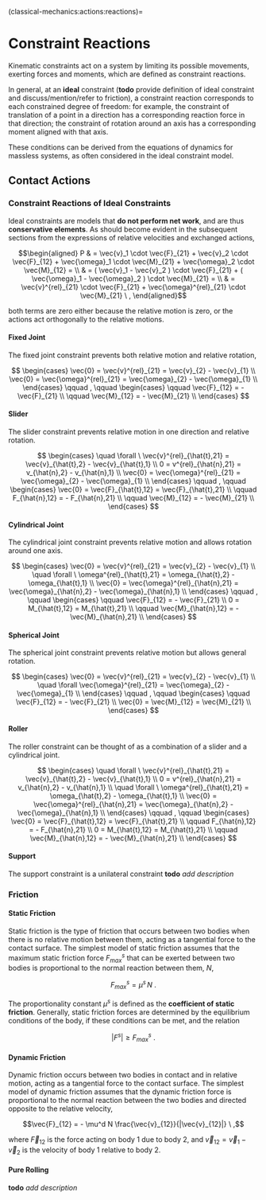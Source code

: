(classical-mechanics:actions:reactions)=
# Constraint Reactions

Kinematic constraints act on a system by limiting its possible movements, exerting forces and moments, which are defined as constraint reactions.

In general, at an **ideal** constraint (**todo** provide definition of ideal constraint and discuss/mention/refer to friction), a constraint reaction corresponds to each constrained degree of freedom: for example, the constraint of translation of a point in a direction has a corresponding reaction force in that direction; the constraint of rotation around an axis has a corresponding moment aligned with that axis.

These conditions can be derived from the equations of dynamics for massless systems, as often considered in the ideal constraint model.

## Contact Actions

### Constraint Reactions of Ideal Constraints
Ideal constraints are models that **do not perform net work**, and are thus **conservative elements**. As should become evident in the subsequent sections from the expressions of relative velocities and exchanged actions,

$$\begin{aligned}
P & = \vec{v}_1     \cdot \vec{F}_{21} + \vec{v}_2     \cdot \vec{F}_{12} 
    + \vec{\omega}_1 \cdot \vec{M}_{21} + \vec{\omega}_2 \cdot \vec{M}_{12} = \\ 
  & = ( \vec{v}_1 - \vec{v}_2 ) \cdot \vec{F}_{21}
    + ( \vec{\omega}_1 - \vec{\omega}_2 ) \cdot \vec{M}_{21} = \\ 
  & = \vec{v}^{rel}_{21} \cdot \vec{F}_{21}
    + \vec{\omega}^{rel}_{21} \cdot \vec{M}_{21} \ ,
\end{aligned}$$

both terms are zero either because the relative motion is zero, or the actions act orthogonally to the relative motions.

#### Fixed Joint
The fixed joint constraint prevents both relative motion and relative rotation,

$$
\begin{cases}
  \vec{0} = \vec{v}^{rel}_{21}     = \vec{v}_{2}     - \vec{v}_{1} \\
  \vec{0} = \vec{\omega}^{rel}_{21} = \vec{\omega}_{2} - \vec{\omega}_{1} \\
\end{cases}
\qquad , \qquad
\begin{cases}
  \qquad \vec{F}_{12} = - \vec{F}_{21} \\
  \qquad \vec{M}_{12} = - \vec{M}_{21} \\
\end{cases}
$$

#### Slider
The slider constraint prevents relative motion in one direction and relative rotation.

$$
\begin{cases}
  \quad \forall \ \vec{v}^{rel}_{\hat{t},21}     = \vec{v}_{\hat{t},2}     - \vec{v}_{\hat{t},1} \\
          0  = v^{rel}_{\hat{n},21}     = v_{\hat{n},2}     - v_{\hat{n},1} \\
  \vec{0} = \vec{\omega}^{rel}_{21} = \vec{\omega}_{2} - \vec{\omega}_{1} \\
\end{cases}
\qquad , \qquad
\begin{cases}
  \vec{0} = \vec{F}_{\hat{t},12} = \vec{F}_{\hat{t},21} \\
  \qquad F_{\hat{n},12} = - F_{\hat{n},21} \\
  \qquad \vec{M}_{12} = - \vec{M}_{21} \\
\end{cases}
$$

#### Cylindrical Joint
The cylindrical joint constraint prevents relative motion and allows rotation around one axis.

$$
\begin{cases}
  \vec{0} = \vec{v}^{rel}_{21}     = \vec{v}_{2}     - \vec{v}_{1} \\
  \quad \forall \ \omega^{rel}_{\hat{t},21} = \omega_{\hat{t},2} - \omega_{\hat{t},1} \\
  \vec{0} = \vec{\omega}^{rel}_{\hat{n},21} = \vec{\omega}_{\hat{n},2} - \vec{\omega}_{\hat{n},1} \\
\end{cases}
\qquad , \qquad
\begin{cases}
  \qquad \vec{F}_{12} = - \vec{F}_{21} \\
  0 =  M_{\hat{t},12} = M_{\hat{t},21} \\
  \qquad \vec{M}_{\hat{n},12} = - \vec{M}_{\hat{n},21} \\
\end{cases}
$$

#### Spherical Joint
The spherical joint constraint prevents relative motion but allows general rotation.

$$
\begin{cases}
  \vec{0} = \vec{v}^{rel}_{21}     = \vec{v}_{2}     - \vec{v}_{1} \\
  \quad \forall \vec{\omega}^{rel}_{21} = \vec{\omega}_{2} - \vec{\omega}_{1} \\
\end{cases}
\qquad , \qquad
\begin{cases}
  \qquad \vec{F}_{12} = - \vec{F}_{21} \\
  \vec{0} =  \vec{M}_{12} = \vec{M}_{21} \\
\end{cases}
$$

#### Roller
The roller constraint can be thought of as a combination of a slider and a cylindrical joint.

$$
\begin{cases}
  \quad \forall \ \vec{v}^{rel}_{\hat{t},21}     = \vec{v}_{\hat{t},2}     - \vec{v}_{\hat{t},1} \\
          0  = v^{rel}_{\hat{n},21}     = v_{\hat{n},2}     - v_{\hat{n},1} \\
  \quad \forall \ \omega^{rel}_{\hat{t},21} = \omega_{\hat{t},2} - \omega_{\hat{t},1} \\
  \vec{0} = \vec{\omega}^{rel}_{\hat{n},21} = \vec{\omega}_{\hat{n},2} - \vec{\omega}_{\hat{n},1} \\
\end{cases}
\qquad , \qquad
\begin{cases}
  \vec{0} = \vec{F}_{\hat{t},12} = \vec{F}_{\hat{t},21} \\
  \qquad F_{\hat{n},12} = - F_{\hat{n},21} \\
  0 =  M_{\hat{t},12} = M_{\hat{t},21} \\
  \qquad \vec{M}_{\hat{n},12} = - \vec{M}_{\hat{n},21} \\
\end{cases}
$$

#### Support
The support constraint is a unilateral constraint **todo** *add description*

### Friction
#### Static Friction

Static friction is the type of friction that occurs between two bodies when there is no relative motion between them, acting as a tangential force to the contact surface. The simplest model of static friction assumes that the maximum static friction force $F^s_{max}$ that can be exerted between two bodies is proportional to the normal reaction between them, $N$,

$$F^s_{max} = \mu^s \, N \ .$$

The proportionality constant $\mu^s$ is defined as the **coefficient of static friction**. Generally, static friction forces are determined by the equilibrium conditions of the body, if these conditions can be met, and the relation

$$|F^s| \ge F^s_{max} \ .$$

#### Dynamic Friction

Dynamic friction occurs between two bodies in contact and in relative motion, acting as a tangential force to the contact surface. The simplest model of dynamic friction assumes that the dynamic friction force is proportional to the normal reaction between the two bodies and directed opposite to the relative velocity,

$$\vec{F}_{12} = - \mu^d N \frac{\vec{v}_{12}}{|\vec{v}_{12}|} \ ,$$

where $\vec{F}_{12}$ is the force acting on body 1 due to body 2, and $\vec{v}_{12} = \vec{v}_1 - \vec{v}_2$ is the velocity of body 1 relative to body 2.

#### Pure Rolling
**todo** *add description*

